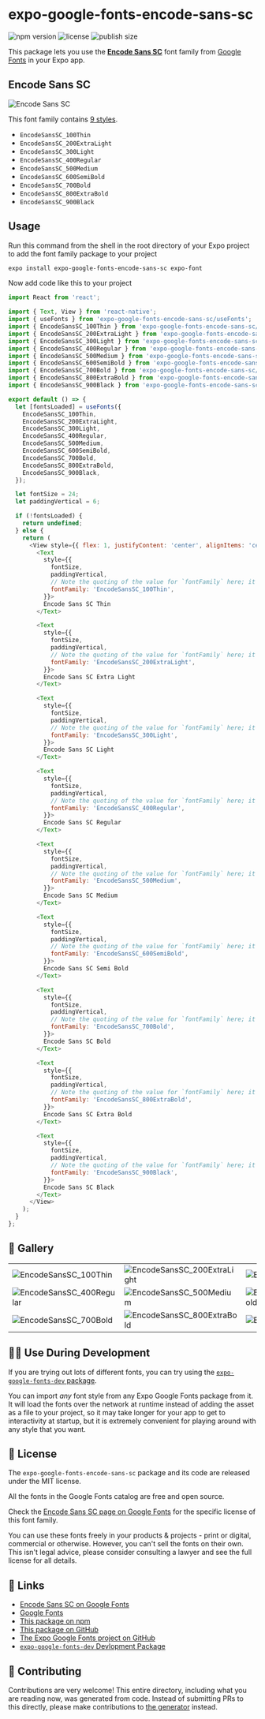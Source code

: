 # expo-google-fonts-encode-sans-sc

![npm version](https://flat.badgen.net/npm/v/expo-google-fonts-encode-sans-sc)
![license](https://flat.badgen.net/github/license/expo/google-fonts)
![publish size](https://flat.badgen.net/packagephobia/install/expo-google-fonts-encode-sans-sc)

This package lets you use the [**Encode Sans SC**](https://fonts.google.com/specimen/Encode+Sans+SC) font family from [Google Fonts](https://fonts.google.com/) in your Expo app.

## Encode Sans SC

![Encode Sans SC](./font-family.png)

This font family contains [9 styles](#-gallery).

- `EncodeSansSC_100Thin`
- `EncodeSansSC_200ExtraLight`
- `EncodeSansSC_300Light`
- `EncodeSansSC_400Regular`
- `EncodeSansSC_500Medium`
- `EncodeSansSC_600SemiBold`
- `EncodeSansSC_700Bold`
- `EncodeSansSC_800ExtraBold`
- `EncodeSansSC_900Black`

## Usage

Run this command from the shell in the root directory of your Expo project to add the font family package to your project
```sh
expo install expo-google-fonts-encode-sans-sc expo-font
```

Now add code like this to your project
```js
import React from 'react';

import { Text, View } from 'react-native';
import { useFonts } from 'expo-google-fonts-encode-sans-sc/useFonts';
import { EncodeSansSC_100Thin } from 'expo-google-fonts-encode-sans-sc/100Thin';
import { EncodeSansSC_200ExtraLight } from 'expo-google-fonts-encode-sans-sc/200ExtraLight';
import { EncodeSansSC_300Light } from 'expo-google-fonts-encode-sans-sc/300Light';
import { EncodeSansSC_400Regular } from 'expo-google-fonts-encode-sans-sc/400Regular';
import { EncodeSansSC_500Medium } from 'expo-google-fonts-encode-sans-sc/500Medium';
import { EncodeSansSC_600SemiBold } from 'expo-google-fonts-encode-sans-sc/600SemiBold';
import { EncodeSansSC_700Bold } from 'expo-google-fonts-encode-sans-sc/700Bold';
import { EncodeSansSC_800ExtraBold } from 'expo-google-fonts-encode-sans-sc/800ExtraBold';
import { EncodeSansSC_900Black } from 'expo-google-fonts-encode-sans-sc/900Black';

export default () => {
  let [fontsLoaded] = useFonts({
    EncodeSansSC_100Thin,
    EncodeSansSC_200ExtraLight,
    EncodeSansSC_300Light,
    EncodeSansSC_400Regular,
    EncodeSansSC_500Medium,
    EncodeSansSC_600SemiBold,
    EncodeSansSC_700Bold,
    EncodeSansSC_800ExtraBold,
    EncodeSansSC_900Black,
  });

  let fontSize = 24;
  let paddingVertical = 6;

  if (!fontsLoaded) {
    return undefined;
  } else {
    return (
      <View style={{ flex: 1, justifyContent: 'center', alignItems: 'center' }}>
        <Text
          style={{
            fontSize,
            paddingVertical,
            // Note the quoting of the value for `fontFamily` here; it expects a string!
            fontFamily: 'EncodeSansSC_100Thin',
          }}>
          Encode Sans SC Thin
        </Text>

        <Text
          style={{
            fontSize,
            paddingVertical,
            // Note the quoting of the value for `fontFamily` here; it expects a string!
            fontFamily: 'EncodeSansSC_200ExtraLight',
          }}>
          Encode Sans SC Extra Light
        </Text>

        <Text
          style={{
            fontSize,
            paddingVertical,
            // Note the quoting of the value for `fontFamily` here; it expects a string!
            fontFamily: 'EncodeSansSC_300Light',
          }}>
          Encode Sans SC Light
        </Text>

        <Text
          style={{
            fontSize,
            paddingVertical,
            // Note the quoting of the value for `fontFamily` here; it expects a string!
            fontFamily: 'EncodeSansSC_400Regular',
          }}>
          Encode Sans SC Regular
        </Text>

        <Text
          style={{
            fontSize,
            paddingVertical,
            // Note the quoting of the value for `fontFamily` here; it expects a string!
            fontFamily: 'EncodeSansSC_500Medium',
          }}>
          Encode Sans SC Medium
        </Text>

        <Text
          style={{
            fontSize,
            paddingVertical,
            // Note the quoting of the value for `fontFamily` here; it expects a string!
            fontFamily: 'EncodeSansSC_600SemiBold',
          }}>
          Encode Sans SC Semi Bold
        </Text>

        <Text
          style={{
            fontSize,
            paddingVertical,
            // Note the quoting of the value for `fontFamily` here; it expects a string!
            fontFamily: 'EncodeSansSC_700Bold',
          }}>
          Encode Sans SC Bold
        </Text>

        <Text
          style={{
            fontSize,
            paddingVertical,
            // Note the quoting of the value for `fontFamily` here; it expects a string!
            fontFamily: 'EncodeSansSC_800ExtraBold',
          }}>
          Encode Sans SC Extra Bold
        </Text>

        <Text
          style={{
            fontSize,
            paddingVertical,
            // Note the quoting of the value for `fontFamily` here; it expects a string!
            fontFamily: 'EncodeSansSC_900Black',
          }}>
          Encode Sans SC Black
        </Text>
      </View>
    );
  }
};

```

## 🔡 Gallery


||||
|-|-|-|
|![EncodeSansSC_100Thin](.//100Thin/EncodeSansSC_100Thin.ttf.png)|![EncodeSansSC_200ExtraLight](.//200ExtraLight/EncodeSansSC_200ExtraLight.ttf.png)|![EncodeSansSC_300Light](.//300Light/EncodeSansSC_300Light.ttf.png)||
|![EncodeSansSC_400Regular](.//400Regular/EncodeSansSC_400Regular.ttf.png)|![EncodeSansSC_500Medium](.//500Medium/EncodeSansSC_500Medium.ttf.png)|![EncodeSansSC_600SemiBold](.//600SemiBold/EncodeSansSC_600SemiBold.ttf.png)||
|![EncodeSansSC_700Bold](.//700Bold/EncodeSansSC_700Bold.ttf.png)|![EncodeSansSC_800ExtraBold](.//800ExtraBold/EncodeSansSC_800ExtraBold.ttf.png)|![EncodeSansSC_900Black](.//900Black/EncodeSansSC_900Black.ttf.png)||


## 👩‍💻 Use During Development

If you are trying out lots of different fonts, you can try using the [`expo-google-fonts-dev` package](https://github.com/freeboub/google-fonts/tree/master/font-packages/dev#readme).

You can import *any* font style from any Expo Google Fonts package from it. It will load the fonts
over the network at runtime instead of adding the asset as a file to your project, so it may take longer
for your app to get to interactivity at startup, but it is extremely convenient
for playing around with any style that you want.

## 📖 License

The `expo-google-fonts-encode-sans-sc` package and its code are released under the MIT license.

All the fonts in the Google Fonts catalog are free and open source.

Check the [Encode Sans SC page on Google Fonts](https://fonts.google.com/specimen/Encode+Sans+SC) for the specific license of this font family.

You can use these fonts freely in your products & projects - print or digital, commercial or otherwise. However, you can't sell the fonts on their own. This isn't legal advice, please consider consulting a lawyer and see the full license for all details.

## 🔗 Links

- [Encode Sans SC on Google Fonts](https://fonts.google.com/specimen/Encode+Sans+SC)
- [Google Fonts](https://fonts.google.com/)
- [This package on npm](https://www.npmjs.com/package/expo-google-fonts-encode-sans-sc)
- [This package on GitHub](https://github.com/freeboub/google-fonts/tree/master/font-packages/encode-sans-sc)
- [The Expo Google Fonts project on GitHub](https://github.com/freeboub/google-fonts)
- [`expo-google-fonts-dev` Devlopment Package](https://github.com/freeboub/google-fonts/tree/master/font-packages/dev)

## 🤝 Contributing

Contributions are very welcome! This entire directory, including what you are reading now, was generated from code. Instead of submitting PRs to this directly, please make contributions to [the generator](https://github.com/freeboub/google-fonts/tree/master/packages/generator) instead.
